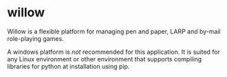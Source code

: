 willow
======

Willow is a flexible platform for managing pen and paper, LARP and by-mail role-playing games.

A windows platform is *not* recommended for this application.  It is suited for any Linux environment or other environment that supports compiling libraries for python at installation using pip.
